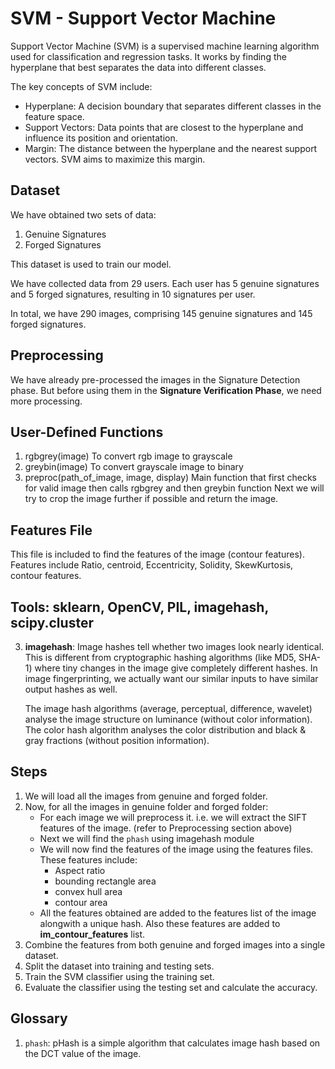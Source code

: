 # SVM - Support Vector Machine

Support Vector Machine (SVM) is a supervised machine learning algorithm used for classification and regression tasks. It works by finding the hyperplane that best separates the data into different classes. 

The key concepts of SVM include:
- Hyperplane: A decision boundary that separates different classes in the feature space.
- Support Vectors: Data points that are closest to the hyperplane and influence its position and orientation.
- Margin: The distance between the hyperplane and the nearest support vectors. SVM aims to maximize this margin.

## Dataset

We have obtained two sets of data:
1. Genuine Signatures
2. Forged Signatures

This dataset is used to train our model. 

We have collected data from 29 users. Each user has 5 genuine signatures and 5 forged signatures, resulting in 10 signatures per user.  

In total, we have 290 images, comprising 145 genuine signatures and 145 forged signatures.


## Preprocessing

We have already pre-processed the images in the Signature Detection phase.
But before using them in the **Signature Verification Phase**, we need more processing.

## User-Defined Functions

1. rgbgrey(image)
    To convert rgb image to grayscale
2. greybin(image)
    To convert grayscale image to binary
3. preproc(path_of_image, image, display)
    Main function that first checks for valid image then calls rgbgrey and then greybin function
    Next we will try to crop the image further if possible and return the image.


## Features File

This file is included to find the features of the image (contour features).
Features include Ratio, centroid, Eccentricity, Solidity, SkewKurtosis, 
contour features.

## Tools: sklearn, OpenCV, PIL, imagehash, scipy.cluster

3. **imagehash**: Image hashes tell whether two images look nearly identical. 
   This is different from cryptographic hashing algorithms (like MD5, SHA-1) 
   where tiny changes in the image give completely different hashes. 
   In image fingerprinting, we actually want our similar inputs to have similar 
   output hashes as well.
    
    The image hash algorithms (average, perceptual, difference, wavelet) analyse 
   the image structure on luminance (without color information). The color hash 
   algorithm analyses the color distribution and black & gray fractions 
   (without position information).

## Steps

1. We will load all the images from genuine and forged folder.
2. Now, for all the images in genuine folder and forged folder:
   - For each image we will preprocess it. i.e. we will extract the SIFT features of the image. (refer to Preprocessing section above)
   - Next we will find the `phash` using imagehash module
   - We will now find the features of the image using the features files. These features include:
     - Aspect ratio
     - bounding rectangle area
     - convex hull area
     - contour area
   - All the features obtained are added to the features list of the image alongwith a unique hash. Also these features
   are added to **im_contour_features** list.
3. Combine the features from both genuine and forged images into a single dataset.
4. Split the dataset into training and testing sets.
5. Train the SVM classifier using the training set.
6. Evaluate the classifier using the testing set and calculate the accuracy.


## Glossary
1. `phash`: pHash is a simple algorithm that calculates image hash based on the DCT value of the image.